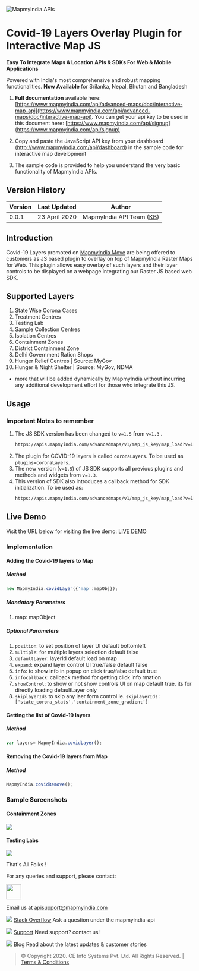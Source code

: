 ![MapmyIndia APIs](https://www.mapmyindia.com/api/img/mapmyindia-api.png)

# Covid-19 Layers Overlay Plugin for Interactive Map JS

**Easy To Integrate Maps & Location APIs & SDKs For Web & Mobile Applications**

Powered with India's most comprehensive and robust mapping functionalities.
**Now Available**  for Srilanka, Nepal, Bhutan and Bangladesh

1. **Full documentation** available here: [https://www.mapmyindia.com/api/advanced-maps/doc/interactive-map-api](https://www.mapmyindia.com/api/advanced-maps/doc/interactive-map-api). 
You can get your api key to be used in this document here: [https://www.mapmyindia.com/api/signup](https://www.mapmyindia.com/api/signup)

2. Copy and paste the JavaScript API key from your dashboard (http://www.mapmyindia.com/api/dashboard) in the sample code for interactive map development

3. The sample code is provided to help you understand the very basic functionality of MapmyIndia APIs. 

## Version History

| Version | Last Updated | Author |
| ---- | ---- | ---- |
| 0.0.1 | 23 April 2020 | MapmyIndia API Team ([KB](https://github.com/kunalbharti)) |

## Introduction

Covid-19 Layers promoted on [MapmyIndia Move](https://maps.mapmyindia.com/corona) are being offered to customers as JS based plugin to overlay on top of MapmyIndia Raster Maps for Web.
This plugin allows easy overlay of such layers and their layer controls to be displayed on a webpage integrating our Raster JS based web SDK.

## Supported Layers

1. State Wise Corona Cases
2. Treatment Centres
3. Testing Lab 
4. Sample Collection Centres
5. Isolation Centres 
6. Containment Zones
7. District Containment Zone
8. Delhi Government Ration Shops
9. Hunger Relief Centres | Source: MyGov
10. Hunger & Night Shelter | Source: MyGov, NDMA

+ more that will be added dynamically by MapmyIndia without incurring any additional development effort for those who integrate this JS.


## Usage

### Important Notes to remember
 
1. The JS SDK version has been changed to `v=1.5` from `v=1.3` .
    ```html
    https://apis.mapmyindia.com/advancedmaps/v1/map_js_key/map_load?v=1.5&plugins=coronaLayers
    ```
2. The plugin for COVID-19 layers is called `coronaLayers`. To be used as `plugins=coronaLayers`.
3. The new version (`v=1.5`) of JS SDK supports all previous plugins and methods and widgets from `v=1.3`.
4. This version of SDK also introduces a callback method for SDK initialization. To be used as: 
    ```html
    https://apis.mapmyindia.com/advancedmaps/v1/map_js_key/map_load?v=1.5&plugins=coronaLayers&callback=init
    ```

## Live Demo

Visit the URL below for visiting the live demo: 
[LIVE DEMO](https://www.mapmyindia.com/api/advanced-maps/doc/sample/coronalayer)

### Implementation

#### Adding the Covid-19 layers to Map

##### Method

```js
new MapmyIndia.covidLayer({'map':mapObj});
```

##### Mandatory Parameters
1. map: mapObject


##### Optional Parameters
1. `position`: to set position of layer UI default bottomleft
2. `multiple`:  for multiple layers selection default false
3. `defaultLayer`:  layerId default load on map
4. `expand`:  expand layer control UI true/false default false
5. `info`:  to show info in popup on click true/false default true
6. `infocallback`:  callback method for getting click info rmation
7. `showControl`:  to show or not show controls UI on map default true.
its for directly loading defaultLayer only
8. `skiplayerIds` to skip any laer form control
 ie. `skiplayerIds:['state_corona_stats','containment_zone_gradient']`

#### Getting the list of Covid-19 layers

##### Method

```js
var layers= MapmyIndia.covidLayer();
```

#### Removing the Covid-19 layers from Map

##### Method

```js
MapmyIndia.covidRemove();
```

### Sample Screenshots

#### Containment Zones
![](https://www.mapmyindia.com/api/img/icons/stack-overflow.png)


#### Testing Labs
![](https://www.mapmyindia.com/api/img/icons/stack-overflow.png)

That's All Folks !

For any queries and support, please contact: 

[<img src="https://www.mapmyindia.com/images/logo.png" height="40"/> </p>](https://www.mapmyindia.com/api)
Email us at [apisupport@mapmyindia.com](mailto:apisupport@mapmyindia.com)

![](https://www.mapmyindia.com/api/img/icons/stack-overflow.png)
[Stack Overflow](https://stackoverflow.com/questions/tagged/mapmyindia-api)
Ask a question under the mapmyindia-api

![](https://www.mapmyindia.com/api/img/icons/support.png)
[Support](https://www.mapmyindia.com/api/index.php#f_cont)
Need support? contact us!

![](https://www.mapmyindia.com/api/img/icons/blog.png)
[Blog](http://www.mapmyindia.com/blog/)
Read about the latest updates & customer stories


> © Copyright 2020. CE Info Systems Pvt. Ltd. All Rights Reserved. | [Terms & Conditions](http://www.mapmyindia.com/api/terms-&-conditions)
